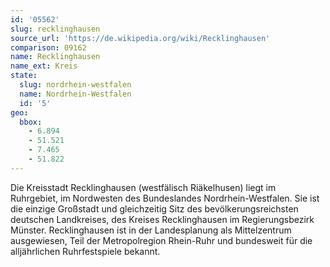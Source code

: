 ```yaml
---
id: '05562'
slug: recklinghausen
source_url: 'https://de.wikipedia.org/wiki/Recklinghausen'
comparison: 09162
name: Recklinghausen
name_ext: Kreis
state:
  slug: nordrhein-westfalen
  name: Nordrhein-Westfalen
  id: '5'
geo:
  bbox:
    - 6.894
    - 51.521
    - 7.465
    - 51.822
---
```


Die Kreisstadt Recklinghausen (westfälisch Riäkelhusen) liegt im Ruhrgebiet, im Nordwesten des Bundeslandes Nordrhein-Westfalen. Sie ist die einzige Großstadt und gleichzeitig Sitz des bevölkerungsreichsten deutschen Landkreises, des Kreises Recklinghausen im Regierungsbezirk Münster. Recklinghausen ist in der Landesplanung als Mittelzentrum ausgewiesen, Teil der Metropolregion Rhein-Ruhr und bundesweit für die alljährlichen Ruhrfestspiele bekannt.
